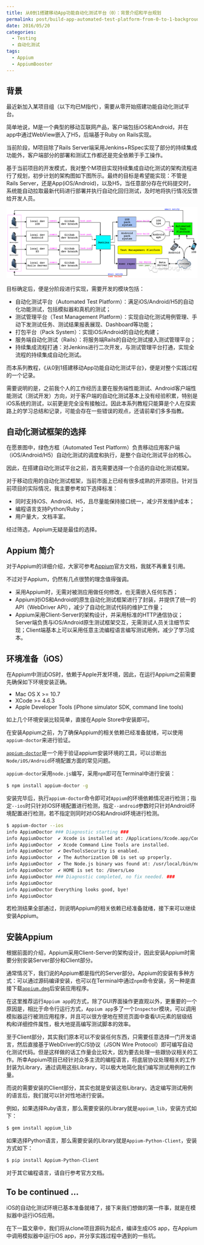```yaml
---
title: 从0到1搭建移动App功能自动化测试平台（0）：背景介绍和平台规划
permalink: post/build-app-automated-test-platform-from-0-to-1-backgroud-introduction
date: 2016/05/20
categories:
  - Testing
  - 自动化测试
tags:
  - Appium
  - AppiumBooster
---
```


## 背景

最近新加入某项目组（以下均已M指代），需要从零开始搭建功能自动化测试平台。

简单地说，M是一个典型的移动互联网产品，客户端包括iOS和Android，并在app中通过WebView嵌入了H5，后端基于Ruby on Rails实现。

当前阶段，M项目除了Rails Server端采用Jenkins+RSpec实现了部分的持续集成功能外，客户端部分的部署和测试工作都还是完全依赖于手工操作。

基于当前项目的开发模式，我对整个M项目实现持续集成自动化测试的架构流程进行了规划，初步计划的架构图如下图所示。最终的目标是希望能实现：不管是Rails Server，还是App(iOS/Android)，以及H5，当任意部分存在代码提交时，系统能自动拉取最新代码进行部署并执行自动化回归测试，及时地将执行情况反馈给开发人员。

![](/images/DebugTalk_Plus_Automated_Test_Platform.jpg)

目标确定后，便是分阶段进行实现，需要开发的模块包括：

- 自动化测试平台（Automated Test Platform）：满足iOS/Android/H5的自动化功能测试，包括模拟器和真机的测试；
- 测试管理平台（Test Management Platform）：实现自动化测试用例管理、手动下发测试任务、测试结果报表展现、Dashboard等功能；
- 打包平台（Pack System）：实现iOS/Android的自动化构建；
- 服务端自动化测试（Rails）：将服务端Rails的自动化测试接入测试管理平台；
- 持续集成流程打通：对Jenkins进行二次开发，与测试管理平台打通，实现全流程的持续集成自动化测试。

而本系列教程，《从0到1搭建移动App功能自动化测试平台》，便是对整个实践过程的一个记录。

需要说明的是，之前我个人的工作经历主要在服务端性能测试、Android客户端性能测试（测试开发）方向，对于客户端的自动化测试基本上没有经验积累，特别是iOS系统的测试，以前更是完全没有接触过。因此本系列教程只能算是个人在探索路上的学习总结和记录，可能会存在一些错误的观点，还请前辈们多多指教。

## 自动化测试框架的选择

在愿景图中，绿色方框（Automated Test Platform）负责移动应用客户端（iOS/Android/H5）自动化测试的调度和执行，是整个自动化测试平台的核心。

因此，在搭建自动化测试平台之前，首先需要选择一个合适的自动化测试框架。

对于移动应用的自动化测试框架，当前市面上已经有很多成熟的开源项目。针对当前项目的实际情况，我主要参考如下选择标准：

- 同时支持iOS、Android、H5，且尽量能保持接口统一，减少开发维护成本；
- 编程语言支持Python/Ruby；
- 用户量大，文档丰富。

经过筛选，Appium无疑是最佳的选择。

## Appium 简介

对于Appium的详细介绍，大家可参考[Appium](http://appium.io/)官方文档，我就不再重复引用。

不过对于Appium，仍然有几点很赞的理念值得强调。

- 采用Appium时，无需对被测应用做任何修改，也无需嵌入任何东西；
- Appium对iOS和Android的原生自动化测试框架进行了封装，并提供了统一的API（WebDriver API），减少了自动化测试代码的维护工作量；
- Appium采用Client-Server的架构设计，并采用标准的HTTP通信协议；Server端负责与iOS/Android原生测试框架交互，无需测试人员关注细节实现；Client端基本上可以采用任意主流编程语言编写测试用例，减少了学习成本。

## 环境准备（iOS）

在Appium中测试iOS时，依赖于Apple开发环境，因此，在运行Appium之前需要先确保如下环境安装正确。

- Mac OS X >= 10.7
- XCode >= 4.6.3
- Apple Developer Tools (iPhone simulator SDK, command line tools)

如上几个环境安装比较简单，直接在Apple Store中安装即可。

在安装Appium之前，为了确保Appium的相关依赖已经准备就绪，可以使用`appium-doctor`来进行验证。

[`appium-doctor`](https://github.com/appium/appium-doctor)是一个用于验证appium安装环境的工具，可以诊断出`Node/iOS/Android`环境配置方面的常见问题。

`appium-doctor`采用`node.js`编写，采用`npm`即可在Terminal中进行安装：

~~~sh
$ npm install appium-doctor -g
~~~

安装完毕后，执行`appium-doctor`命令即可对`Appium`的环境依赖情况进行检测；指定`--ios`时只针对iOS环境配置进行检测，指定`--android`参数时只针对Android环境配置进行检测，若不指定则同时对iOS和Android环境进行检测。

~~~sh
$ appium-doctor --ios
info AppiumDoctor ### Diagnostic starting ###
info AppiumDoctor  ✔ Xcode is installed at: /Applications/Xcode.app/Contents/Developer
info AppiumDoctor  ✔ Xcode Command Line Tools are installed.
info AppiumDoctor  ✔ DevToolsSecurity is enabled.
info AppiumDoctor  ✔ The Authorization DB is set up properly.
info AppiumDoctor  ✔ The Node.js binary was found at: /usr/local/bin/node
info AppiumDoctor  ✔ HOME is set to: /Users/Leo
info AppiumDoctor ### Diagnostic completed, no fix needed. ###
info AppiumDoctor
info AppiumDoctor Everything looks good, bye!
info AppiumDoctor
~~~

若检测结果全部通过，则说明Appium的相关依赖已经准备就绪，接下来可以继续安装Appium。

## 安装Appium

根据前面的介绍，Appium采用Client-Server的架构设计，因此安装Appium时需要分别安装Server部分和Client部分。

通常情况下，我们说的Appium都是指代的Server部分。Appium的安装有多种方式：可以通过源码编译安装，也可以在Terminal中通过`npm`命令安装，另一种是直接下载[`appium.dmg`](https://github.com/appium/appium/releases)后安装应用程序。

在这里推荐运行`Appium app`的方式，除了GUI界面操作更直观以外，更重要的一个原因是，相比于命令行运行方式，`Appium app`多了一个`Inspector`模块，可以调用模拟器运行被测应用程序，并且可以很方便地在预览页面中查看UI元素的层级结构和详细控件属性，极大地提高编写测试脚本的效率。

至于Client部分，其实我们原本可以不安装任何东西，只需要任意选择一门开发语言，然后直接基于WebDriver的C/S协议（JSON Wire Protocol）即可编写自动化测试代码。但是这样做的话工作量会比较大，因为要去处理一些跟协议相关的工作。所幸Appium项目已经针对众多主流的编程语言，将底层协议处理相关的工作封装为Library，通过调用这些Library，可以极大地简化我们编写测试用例的工作量。

而说的需要安装的Client部分，其实也就是安装这些Library。选定编写测试用例的语言后，我们就可以针对性地进行安装。

例如，如果选择Ruby语言，那么需要安装的Library就是`appium_lib`，安装方式如下：

~~~sh
$ gem install appium_lib
~~~

如果选择Python语言，那么需要安装的Library就是`Appium-Python-Client`，安装方式如下：

~~~sh
$ pip install Appium-Python-Client
~~~

对于其它编程语言，请自行参考官方文档。

## To be continued ...

iOS的自动化测试环境已基本准备就绪了，接下来我们想做的第一件事，就是在模拟器中运行iOS应用。

在下一篇文章中，我们将从clone项目源码为起点，编译生成iOS app，在Appium中调用模拟器中运行iOS app，并分享实践过程中遇到的一些坑。

